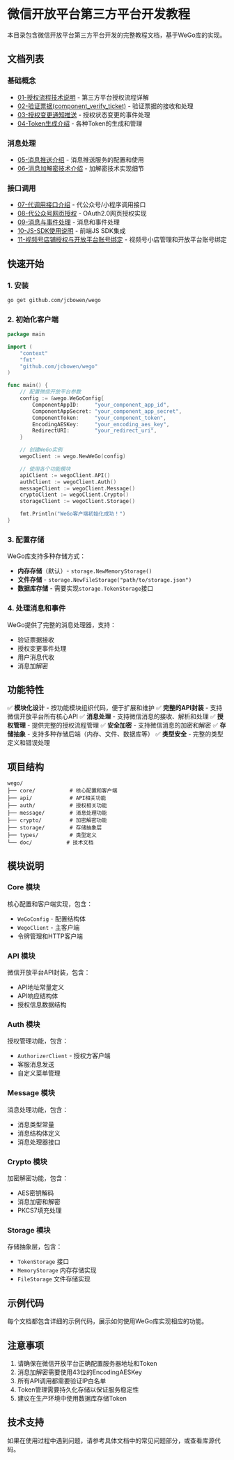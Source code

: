 # 微信开放平台第三方平台开发教程

本目录包含微信开放平台第三方平台开发的完整教程文档，基于WeGo库的实现。

## 文档列表

### 基础概念
- [01-授权流程技术说明](./01-授权流程技术说明.md) - 第三方平台授权流程详解
- [02-验证票据(component_verify_ticket)](./02-验证票据.md) - 验证票据的接收和处理
- [03-授权变更通知推送](./03-授权变更通知推送.md) - 授权状态变更的事件处理
- [04-Token生成介绍](./04-Token生成介绍.md) - 各种Token的生成和管理

### 消息处理
- [05-消息推送介绍](./05-消息推送介绍.md) - 消息推送服务的配置和使用
- [06-消息加解密技术介绍](./06-消息加解密技术介绍.md) - 加解密技术实现细节

### 接口调用
- [07-代调用接口介绍](./07-代调用接口介绍.md) - 代公众号/小程序调用接口
- [08-代公众号网页授权](./08-代公众号网页授权.md) - OAuth2.0网页授权实现
- [09-消息与事件处理](./09-消息与事件处理.md) - 消息和事件处理
- [10-JS-SDK使用说明](./10-JS-SDK使用说明.md) - 前端JS SDK集成
- [11-视频号店铺授权与开放平台账号绑定](./11-视频号店铺授权与开放平台账号绑定.md) - 视频号小店管理和开放平台账号绑定

## 快速开始

### 1. 安装

```bash
go get github.com/jcbowen/wego
```

### 2. 初始化客户端

```go
package main

import (
    "context"
    "fmt"
    "github.com/jcbowen/wego"
)

func main() {
    // 配置微信开放平台参数
    config := &wego.WeGoConfig{
        ComponentAppID:     "your_component_app_id",
        ComponentAppSecret: "your_component_app_secret",
        ComponentToken:     "your_component_token",
        EncodingAESKey:     "your_encoding_aes_key",
        RedirectURI:        "your_redirect_uri",
    }

    // 创建WeGo实例
    wegoClient := wego.NewWeGo(config)

    // 使用各个功能模块
    apiClient := wegoClient.API()
    authClient := wegoClient.Auth()
    messageClient := wegoClient.Message()
    cryptoClient := wegoClient.Crypto()
    storageClient := wegoClient.Storage()

    fmt.Println("WeGo客户端初始化成功！")
}
```

### 3. 配置存储

WeGo库支持多种存储方式：
- **内存存储**（默认）- `storage.NewMemoryStorage()`
- **文件存储** - `storage.NewFileStorage("path/to/storage.json")`
- **数据库存储** - 需要实现`storage.TokenStorage`接口

### 4. 处理消息和事件

WeGo提供了完整的消息处理器，支持：
- 验证票据接收
- 授权变更事件处理  
- 用户消息代收
- 消息加解密

## 功能特性

✅ **模块化设计** - 按功能模块组织代码，便于扩展和维护
✅ **完整的API封装** - 支持微信开放平台所有核心API
✅ **消息处理** - 支持微信消息的接收、解析和处理
✅ **授权管理** - 提供完整的授权流程管理
✅ **安全加密** - 支持微信消息的加密和解密
✅ **存储抽象** - 支持多种存储后端（内存、文件、数据库等）
✅ **类型安全** - 完整的类型定义和错误处理

## 项目结构

```
wego/
├── core/           # 核心配置和客户端
├── api/            # API相关功能
├── auth/           # 授权相关功能
├── message/        # 消息处理功能
├── crypto/         # 加密解密功能
├── storage/        # 存储抽象层
├── types/          # 类型定义
└── doc/           # 技术文档
```

## 模块说明

### Core 模块
核心配置和客户端实现，包含：
- `WeGoConfig` - 配置结构体
- `WegoClient` - 主客户端
- 令牌管理和HTTP客户端

### API 模块
微信开放平台API封装，包含：
- API地址常量定义
- API响应结构体
- 授权信息数据结构

### Auth 模块
授权管理功能，包含：
- `AuthorizerClient` - 授权方客户端
- 客服消息发送
- 自定义菜单管理

### Message 模块
消息处理功能，包含：
- 消息类型常量
- 消息结构体定义
- 消息处理器接口

### Crypto 模块
加密解密功能，包含：
- AES密钥解码
- 消息加密和解密
- PKCS7填充处理

### Storage 模块
存储抽象层，包含：
- `TokenStorage` 接口
- `MemoryStorage` 内存存储实现
- `FileStorage` 文件存储实现

## 示例代码

每个文档都包含详细的示例代码，展示如何使用WeGo库实现相应的功能。

## 注意事项

1. 请确保在微信开放平台正确配置服务器地址和Token
2. 消息加解密需要使用43位的EncodingAESKey
3. 所有API调用都需要验证IP白名单
4. Token管理需要持久化存储以保证服务稳定性
5. 建议在生产环境中使用数据库存储Token

## 技术支持

如果在使用过程中遇到问题，请参考具体文档中的常见问题部分，或查看库源代码。